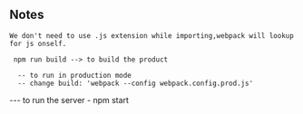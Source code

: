 ## Notes
  `
    We don't need to use .js extension while importing,webpack will lookup for js onself. 
  `

  `` npm run build --> to build the product``

  ``` 
    -- to run in production mode 
    -- change build: 'webpack --config webpack.config.prod.js'
  ```

  --- to run the server - npm start
